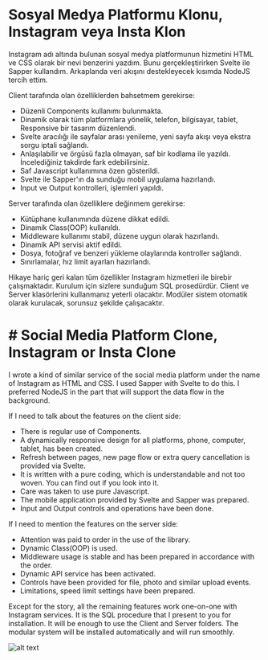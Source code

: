 # Sosyal Medya Platformu Klonu, Instagram veya Insta Klon

Instagram adı altında bulunan sosyal medya platformunun hizmetini HTML ve CSS olarak bir nevi benzerini yazdım. Bunu gerçekleştirirken Svelte ile Sapper kullandım. Arkaplanda veri akışını destekleyecek kısımda NodeJS tercih ettim.

Client tarafında olan özelliklerden bahsetmem gerekirse:
- Düzenli Components kullanımı bulunmakta.
- Dinamik olarak tüm platformlara yönelik, telefon, bilgisayar, tablet, Responsive bir tasarım düzenlendi.
- Svelte aracılığı ile sayfalar arası yenileme, yeni sayfa akışı veya ekstra sorgu iptali sağlandı. 
- Anlaşılabilir ve örgüsü fazla olmayan, saf bir kodlama ile yazıldı. İncelediğiniz takdirde fark edebilirsiniz.
- Saf Javascript kullanımına özen gösterildi.
- Svelte ile Sapper'ın da sunduğu mobil uygulama hazırlandı.
- Input ve Output kontrolleri, işlemleri yapıldı.

Server tarafında olan özelliklere değinmem gerekirse:
- Kütüphane kullanımında düzene dikkat edildi.
- Dinamik Class(OOP) kullanıldı.
- Middleware kullanımı stabil, düzene uygun olarak hazırlandı.
- Dinamik API servisi aktif edildi.
- Dosya, fotoğraf ve benzeri yükleme olaylarında kontroller sağlandı.
- Sınırlamalar, hız limit ayarları hazırlandı.

Hikaye hariç geri kalan tüm özellikler Instagram hizmetleri ile birebir çalışmaktadır. Kurulum için sizlere sunduğum SQL prosedürdür. Client ve Server klasörlerini kullanmanız yeterli olacaktır. Modüler sistem otomatik olarak kurulacak, sorunsuz şekilde çalışacaktır.

# # Social Media Platform Clone, Instagram or Insta Clone

I wrote a kind of similar service of the social media platform under the name of Instagram as HTML and CSS. I used Sapper with Svelte to do this. I preferred NodeJS in the part that will support the data flow in the background.

If I need to talk about the features on the client side:
- There is regular use of Components.
- A dynamically responsive design for all platforms, phone, computer, tablet, has been created.
- Refresh between pages, new page flow or extra query cancellation is provided via Svelte.
- It is written with a pure coding, which is understandable and not too woven. You can find out if you look into it.
- Care was taken to use pure Javascript.
- The mobile application provided by Svelte and Sapper was prepared.
- Input and Output controls and operations have been done.

If I need to mention the features on the server side:
- Attention was paid to order in the use of the library.
- Dynamic Class(OOP) is used.
- Middleware usage is stable and has been prepared in accordance with the order.
- Dynamic API service has been activated.
- Controls have been provided for file, photo and similar upload events.
- Limitations, speed limit settings have been prepared.

Except for the story, all the remaining features work one-on-one with Instagram services. It is the SQL procedure that I present to you for installation. It will be enough to use the Client and Server folders. The modular system will be installed automatically and will run smoothly.

![alt text](https://cdn.discordapp.com/attachments/935903282843508776/944220737273733130/unknown.png)
